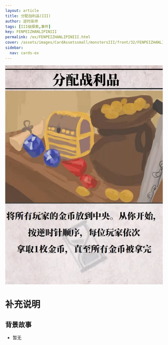 ```yaml
---
layout: article
title: 分配战利品(III)
author: 逆时巫师
tags: [III级探索,事件]
key: FENPEIZHANLIPINIII
permalink: /ex/FENPEIZHANLIPINIII.html
cover: /assets/images/CardAssetssmall/monstersIII/front/32/FENPEIZHANLIPINIII.webp
sidebar:
  nav: cards-ex
---
```

![](/assets/images/CardAssets/monstersIII/front/32/FENPEIZHANLIPINIII.webp)

# 补充说明



## 背景故事
* 暂无